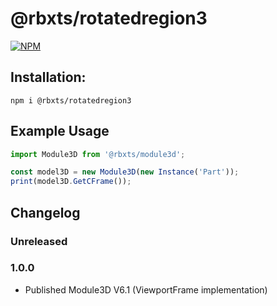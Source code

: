 # @rbxts/rotatedregion3

[![NPM](https://nodei.co/npm/@rbxts/rotatedregion3.png)](https://npmjs.org/package/@rbxts/rotatedregion3)

## Installation:
```npm i @rbxts/rotatedregion3```

## Example Usage
```typescript
import Module3D from '@rbxts/module3d';

const model3D = new Module3D(new Instance('Part'));
print(model3D.GetCFrame());
```

## Changelog
### Unreleased

### 1.0.0
- Published Module3D V6.1 (ViewportFrame implementation)